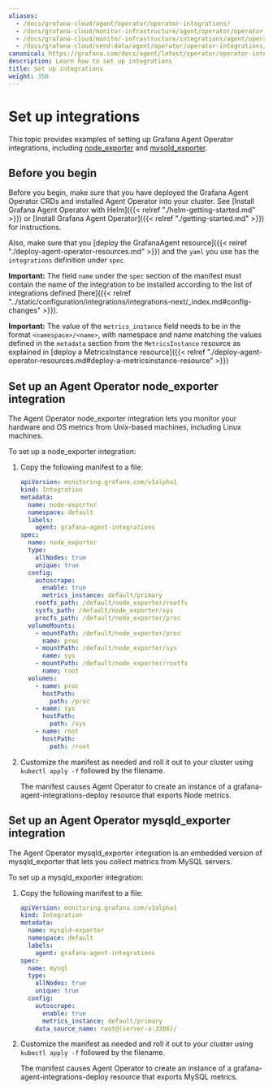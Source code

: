 ```yaml
---
aliases:
  - /docs/grafana-cloud/agent/operator/operator-integrations/
  - /docs/grafana-cloud/monitor-infrastructure/agent/operator/operator-integrations/
  - /docs/grafana-cloud/monitor-infrastructure/integrations/agent/operator/operator-integrations/
  - /docs/grafana-cloud/send-data/agent/operator/operator-integrations/
canonical: https://grafana.com/docs/agent/latest/operator/operator-integrations/
description: Learn how to set up integrations
title: Set up integrations
weight: 350
---
```


# Set up integrations

This topic provides examples of setting up Grafana Agent Operator integrations, including [node_exporter](#set-up-an-agent-operator-node_exporter-integration) and [mysqld_exporter](#set-up-an-agent-operator-mysqld_exporter-integration).

## Before you begin

Before you begin, make sure that you have deployed the Grafana Agent Operator CRDs and installed Agent Operator into your cluster. See [Install Grafana Agent Operator with Helm]({{< relref "./helm-getting-started.md" >}}) or [Install Grafana Agent Operator]({{< relref "./getting-started.md" >}}) for instructions.

Also, make sure that you [deploy the GrafanaAgent resource]({{< relref "./deploy-agent-operator-resources.md" >}}) and the `yaml` you use has the `integrations` definition under `spec`.

**Important:** The field `name` under the `spec` section of the manifest must contain the name of the integration to be installed according to the list of integrations defined [here]({{< relref "../static/configuration/integrations/integrations-next/_index.md#config-changes" >}}).

**Important:** The value of the `metrics_instance` field needs to be in the format `<namespace>/<name>`, with namespace and name matching the values defined in the `metadata` section from the `MetricsInstance` resource as explained in [deploy a MetricsInstance resource]({{< relref "./deploy-agent-operator-resources.md#deploy-a-metricsinstance-resource" >}})

## Set up an Agent Operator node_exporter integration

The Agent Operator node_exporter integration lets you monitor your hardware and OS metrics from Unix-based machines, including Linux machines.

To set up a node_exporter integration:

1. Copy the following manifest to a file:

   ```yaml
   apiVersion: monitoring.grafana.com/v1alpha1
   kind: Integration
   metadata:
     name: node-exporter
     namespace: default
     labels:
       agent: grafana-agent-integrations
   spec:
     name: node_exporter
     type:
       allNodes: true
       unique: true
     config:
       autoscrape:
         enable: true
         metrics_instance: default/primary
       rootfs_path: /default/node_exporter/rootfs
       sysfs_path: /default/node_exporter/sys
       procfs_path: /default/node_exporter/proc
     volumeMounts:
       - mountPath: /default/node_exporter/proc
         name: proc
       - mountPath: /default/node_exporter/sys
         name: sys
       - mountPath: /default/node_exporter/rootfs
         name: root
     volumes:
       - name: proc
         hostPath:
           path: /proc
       - name: sys
         hostPath:
           path: /sys
       - name: root
         hostPath:
           path: /root
   ```

2. Customize the manifest as needed and roll it out to your cluster using `kubectl apply -f` followed by the filename.

   The manifest causes Agent Operator to create an instance of a grafana-agent-integrations-deploy resource that exports Node metrics.

## Set up an Agent Operator mysqld_exporter integration

The Agent Operator mysqld_exporter integration is an embedded version of mysqld_exporter that lets you collect metrics from MySQL servers.

To set up a mysqld_exporter integration:

1. Copy the following manifest to a file:

   ```yaml
   apiVersion: monitoring.grafana.com/v1alpha1
   kind: Integration
   metadata:
     name: mysqld-exporter
     namespace: default
     labels:
       agent: grafana-agent-integrations
   spec:
     name: mysql
     type:
       allNodes: true
       unique: true
     config:
       autoscrape:
         enable: true
         metrics_instance: default/primary
       data_source_name: root@(server-a:3306)/
   ```

2. Customize the manifest as needed and roll it out to your cluster using `kubectl apply -f` followed by the filename.

   The manifest causes Agent Operator to create an instance of a grafana-agent-integrations-deploy resource that exports MySQL metrics.
